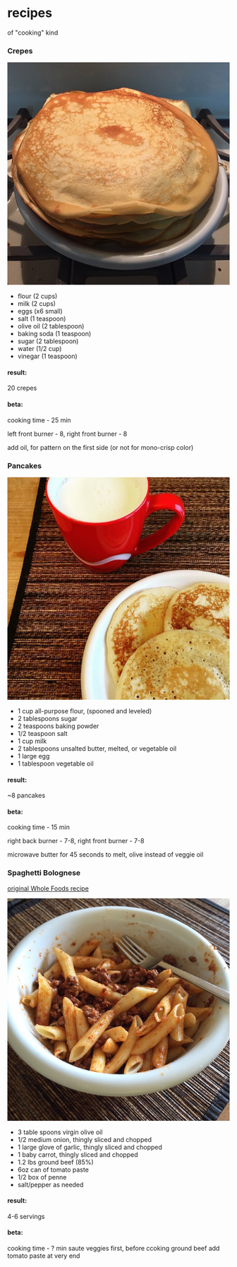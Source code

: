 # recipes
of "cooking" kind

### Crepes
![instagram](/pics/10729423_1599275110288106_1882810301_n.jpg)

- flour (2 cups)
- milk (2 cups)
- eggs (x6 small)
- salt (1 teaspoon)
- olive oil (2 tablespoon)
- baking soda (1 teaspoon)
- sugar (2 tablespoon)
- water (1/2 cup)
- vinegar (1 teaspoon)

#### result:
20 crepes

#### beta:
cooking time - 25 min

left front burner - 8, right front burner - 8

add oil, for pattern on the first side (or not for mono-crisp color)

### Pancakes
![instagram](/pics/12534655_484405111746961_2653412_n.jpg)

- 1 cup all-purpose flour, (spooned and leveled)
- 2 tablespoons sugar
- 2 teaspoons baking powder
- 1/2 teaspoon salt
- 1 cup milk
- 2 tablespoons unsalted butter, melted, or vegetable oil
- 1 large egg
- 1 tablespoon vegetable oil

#### result:
~8 pancakes

#### beta:
cooking time - 15 min

right back burner - 7-8, right front burner - 7-8

microwave butter for 45 seconds to melt, olive instead of veggie oil


### Spaghetti Bolognese

[original Whole Foods recipe](http://www.wholefoodsmarket.com/recipe/spaghetti-bolognese)

![pic](/pics/spaghetti-bolognese.jpg)

- 3 table spoons virgin olive oil
- 1/2 medium onion, thingly sliced and chopped
- 1 large glove of garlic, thingly sliced and chopped
- 1 baby carrot, thingly sliced and chopped
- 1.2 lbs ground beef (85%)
- 6oz can of tomato paste
- 1/2 box of penne
- salt/pepper as needed

#### result:
4-6 servings

#### beta:
cooking time - ? min
saute veggies first, before ccoking ground beef
add tomato paste at very end

